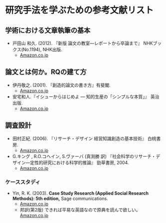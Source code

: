 # 研究手法を学ぶための参考文献リスト
## 学術における文章執筆の基本
- 戸田山 和久. (2012). 『新版 論文の教室―レポートから卒論まで』 NHKブックス(No.1194), NHK出版.
  - [Amazon.co.jp](http://www.amazon.co.jp/dp/4140911948/)

## 論文とは何か。RQの建て方
- 伊丹敬之. (2001). 『創造的論文の書き方』有斐閣.
  - [Amazon.co.jp](http://www.amazon.co.jp/exec/obidos/ASIN/4641076499/)
- 安宅和人.『イシューからはじめよ ― 知的生産の「シンプルな本質」』 英治出版.
  - [Amazon.co.jp](https://www.amazon.co.jp/dp/B00MTL340G)


## 調査設計
- 田村正紀. (2006). 『リサーチ・デザイン 経営知識創造の基本技術』 白桃書房.
  - [Amazon.co.jp](http://www.amazon.co.jp/exec/obidos/ASIN/4561264574/)
- G.キング , R.O.コヘイン, S.ヴァーバ (真渕勝 訳) 『社会科学のリサーチ・デザイン―定性的研究における科学的推論』 勁草書房, 2004.
  - [Amazon.co.jp](http://www.amazon.co.jp/dp/4326301503/)

### ケーススタディ
- Yin, R. K. (2003). __Case Study Research (Applied Social Research Methods): 5th edition,__ Sage communications.
  - [Amazon.co.jp](https://www.amazon.co.jp/dp/1452242569/) 
  - 邦訳(第2版) できれば平易な英語なので原典を読んで欲しい。 [Amazon.co.jp](https://www.amazon.co.jp/dp/4805109777/)
